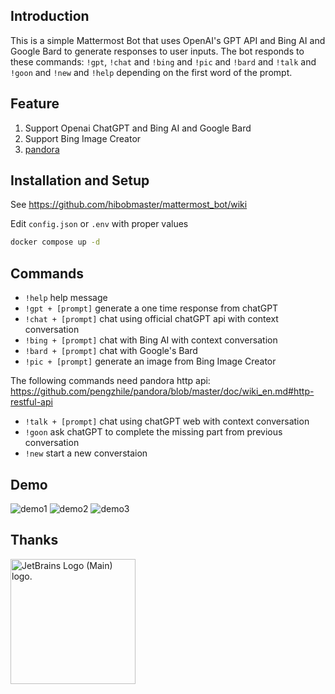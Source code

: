 ## Introduction

This is a simple Mattermost Bot that uses OpenAI's GPT API and Bing AI and Google Bard to generate responses to user inputs. The bot responds to these commands: `!gpt`, `!chat` and `!bing` and `!pic` and `!bard` and `!talk` and `!goon` and `!new` and  `!help` depending on the first word of the prompt.

## Feature

1. Support Openai ChatGPT and Bing AI and Google Bard
2. Support Bing Image Creator
3. [pandora](https://github.com/pengzhile/pandora)

## Installation and Setup

See https://github.com/hibobmaster/mattermost_bot/wiki

Edit `config.json` or `.env` with proper values

```sh
docker compose up -d
```

## Commands

- `!help` help message
- `!gpt + [prompt]` generate a one time response from chatGPT
- `!chat + [prompt]` chat using official chatGPT api with context conversation
- `!bing + [prompt]` chat with Bing AI with context conversation
- `!bard + [prompt]` chat with Google's Bard
- `!pic + [prompt]` generate an image from Bing Image Creator

The following commands need pandora http api: https://github.com/pengzhile/pandora/blob/master/doc/wiki_en.md#http-restful-api
- `!talk + [prompt]` chat using chatGPT web with context conversation
- `!goon` ask chatGPT to complete the missing part from previous conversation
- `!new` start a new converstaion 

## Demo

![demo1](https://i.imgur.com/XRAQB4B.jpg)
![demo2](https://i.imgur.com/if72kyH.jpg)
![demo3](https://i.imgur.com/GHczfkv.jpg)

## Thanks
<a href="https://jb.gg/OpenSourceSupport" target="_blank">
<img src="https://resources.jetbrains.com/storage/products/company/brand/logos/jb_beam.png" alt="JetBrains Logo (Main) logo." width="200" height="200">
</a>
